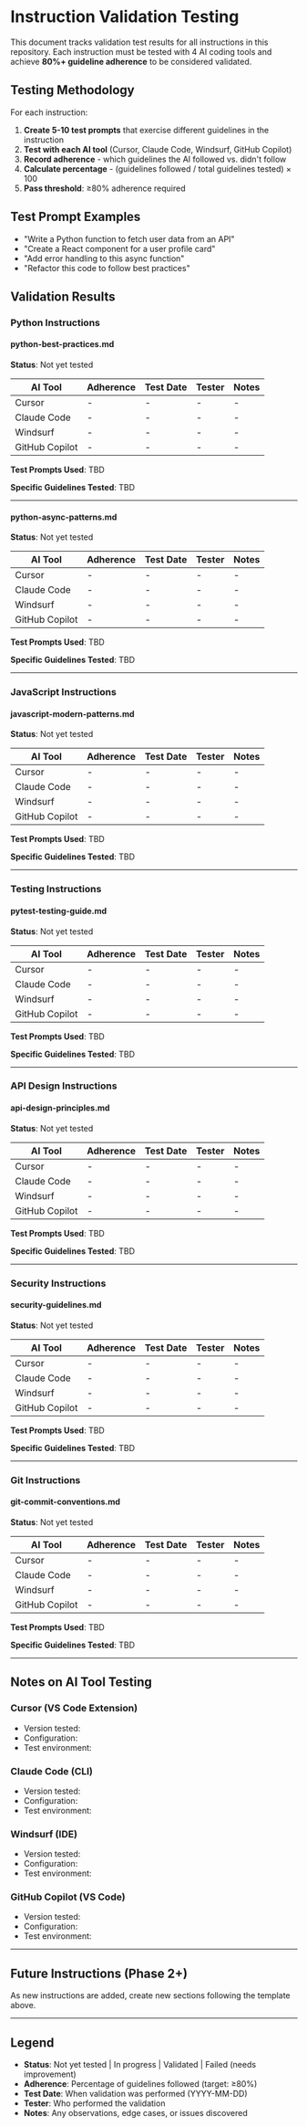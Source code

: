 # Instruction Validation Testing

This document tracks validation test results for all instructions in this repository. Each instruction must be tested with 4 AI coding tools and achieve **80%+ guideline adherence** to be considered validated.

## Testing Methodology

For each instruction:

1. **Create 5-10 test prompts** that exercise different guidelines in the instruction
2. **Test with each AI tool** (Cursor, Claude Code, Windsurf, GitHub Copilot)
3. **Record adherence** - which guidelines the AI followed vs. didn't follow
4. **Calculate percentage** - (guidelines followed / total guidelines tested) × 100
5. **Pass threshold**: ≥80% adherence required

## Test Prompt Examples

- "Write a Python function to fetch user data from an API"
- "Create a React component for a user profile card"
- "Add error handling to this async function"
- "Refactor this code to follow best practices"

## Validation Results

### Python Instructions

#### python-best-practices.md

**Status**: Not yet tested

| AI Tool | Adherence | Test Date | Tester | Notes |
|---------|-----------|-----------|--------|-------|
| Cursor | - | - | - | - |
| Claude Code | - | - | - | - |
| Windsurf | - | - | - | - |
| GitHub Copilot | - | - | - | - |

**Test Prompts Used**: TBD

**Specific Guidelines Tested**: TBD

---

#### python-async-patterns.md

**Status**: Not yet tested

| AI Tool | Adherence | Test Date | Tester | Notes |
|---------|-----------|-----------|--------|-------|
| Cursor | - | - | - | - |
| Claude Code | - | - | - | - |
| Windsurf | - | - | - | - |
| GitHub Copilot | - | - | - | - |

**Test Prompts Used**: TBD

**Specific Guidelines Tested**: TBD

---

### JavaScript Instructions

#### javascript-modern-patterns.md

**Status**: Not yet tested

| AI Tool | Adherence | Test Date | Tester | Notes |
|---------|-----------|-----------|--------|-------|
| Cursor | - | - | - | - |
| Claude Code | - | - | - | - |
| Windsurf | - | - | - | - |
| GitHub Copilot | - | - | - | - |

**Test Prompts Used**: TBD

**Specific Guidelines Tested**: TBD

---

### Testing Instructions

#### pytest-testing-guide.md

**Status**: Not yet tested

| AI Tool | Adherence | Test Date | Tester | Notes |
|---------|-----------|-----------|--------|-------|
| Cursor | - | - | - | - |
| Claude Code | - | - | - | - |
| Windsurf | - | - | - | - |
| GitHub Copilot | - | - | - | - |

**Test Prompts Used**: TBD

**Specific Guidelines Tested**: TBD

---

### API Design Instructions

#### api-design-principles.md

**Status**: Not yet tested

| AI Tool | Adherence | Test Date | Tester | Notes |
|---------|-----------|-----------|--------|-------|
| Cursor | - | - | - | - |
| Claude Code | - | - | - | - |
| Windsurf | - | - | - | - |
| GitHub Copilot | - | - | - | - |

**Test Prompts Used**: TBD

**Specific Guidelines Tested**: TBD

---

### Security Instructions

#### security-guidelines.md

**Status**: Not yet tested

| AI Tool | Adherence | Test Date | Tester | Notes |
|---------|-----------|-----------|--------|-------|
| Cursor | - | - | - | - |
| Claude Code | - | - | - | - |
| Windsurf | - | - | - | - |
| GitHub Copilot | - | - | - | - |

**Test Prompts Used**: TBD

**Specific Guidelines Tested**: TBD

---

### Git Instructions

#### git-commit-conventions.md

**Status**: Not yet tested

| AI Tool | Adherence | Test Date | Tester | Notes |
|---------|-----------|-----------|--------|-------|
| Cursor | - | - | - | - |
| Claude Code | - | - | - | - |
| Windsurf | - | - | - | - |
| GitHub Copilot | - | - | - | - |

**Test Prompts Used**: TBD

**Specific Guidelines Tested**: TBD

---

## Notes on AI Tool Testing

### Cursor (VS Code Extension)

- Version tested:
- Configuration:
- Test environment:

### Claude Code (CLI)

- Version tested:
- Configuration:
- Test environment:

### Windsurf (IDE)

- Version tested:
- Configuration:
- Test environment:

### GitHub Copilot (VS Code)

- Version tested:
- Configuration:
- Test environment:

---

## Future Instructions (Phase 2+)

As new instructions are added, create new sections following the template above.

---

## Legend

- **Status**: Not yet tested | In progress | Validated | Failed (needs improvement)
- **Adherence**: Percentage of guidelines followed (target: ≥80%)
- **Test Date**: When validation was performed (YYYY-MM-DD)
- **Tester**: Who performed the validation
- **Notes**: Any observations, edge cases, or issues discovered
